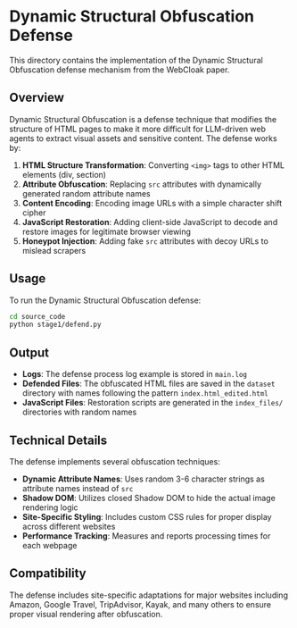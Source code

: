 # Dynamic Structural Obfuscation Defense

This directory contains the implementation of the Dynamic Structural Obfuscation defense mechanism from the WebCloak paper.

## Overview

Dynamic Structural Obfuscation is a defense technique that modifies the structure of HTML pages to make it more difficult for LLM-driven web agents to extract visual assets and sensitive content. The defense works by:

1. **HTML Structure Transformation**: Converting `<img>` tags to other HTML elements (div, section)
2. **Attribute Obfuscation**: Replacing `src` attributes with dynamically generated random attribute names
3. **Content Encoding**: Encoding image URLs with a simple character shift cipher
4. **JavaScript Restoration**: Adding client-side JavaScript to decode and restore images for legitimate browser viewing
5. **Honeypot Injection**: Adding fake `src` attributes with decoy URLs to mislead scrapers

## Usage

To run the Dynamic Structural Obfuscation defense:

```bash
cd source_code
python stage1/defend.py
```

## Output

- **Logs**: The defense process log example is stored in `main.log`
- **Defended Files**: The obfuscated HTML files are saved in the `dataset` directory with names following the pattern `index.html_edited.html`
- **JavaScript Files**: Restoration scripts are generated in the `index_files/` directories with random names

## Technical Details

The defense implements several obfuscation techniques:

- **Dynamic Attribute Names**: Uses random 3-6 character strings as attribute names instead of `src`
- **Shadow DOM**: Utilizes closed Shadow DOM to hide the actual image rendering logic
- **Site-Specific Styling**: Includes custom CSS rules for proper display across different websites
- **Performance Tracking**: Measures and reports processing times for each webpage

## Compatibility

The defense includes site-specific adaptations for major websites including Amazon, Google Travel, TripAdvisor, Kayak, and many others to ensure proper visual rendering after obfuscation.